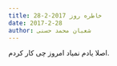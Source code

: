 ```yaml
---
title: خاطره روز 2017-2-28
date: 2017-2-28
author: شعبان محمد حسنی
---
```


اصلا یادم نمیاد امروز چی کار کردم.